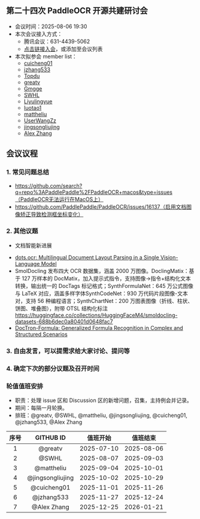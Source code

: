 ## 第二十四次 PaddleOCR 开源共建研讨会

* 会议时间：2025-08-06 19:30
* 本次会议接入方式：
    * 腾讯会议：631-4439-5062
    * [点击链接入会](https://meeting.tencent.com/dm/ZFE1oGdfaigO)，或添加至会议列表
* 本次拟参会 member list：
    * [cuicheng01](https://github.com/cuicheng01)
    * [jzhang533](https://github.com/jzhang533)
    * [Topdu](https://github.com/Topdu)
    * [greatv](https://github.com/greatv)
    * [Gmgge](https://github.com/Gmgge)
    * [SWHL](https://github.com/SWHL)
    * [Liyulingyue](https://github.com/Liyulingyue)
    * [luotao1](https://github.com/luotao1)
    * [mattheliu](https://github.com/mattheliu)
    * [UserWangZz](https://github.com/UserWangZz)
    * [jingsongliujing](https://github.com/jingsongliujing)
    * [Alex Zhang](https://github.com/openvino-book)

## 会议议程

### 1. 常见问题总结

- https://github.com/search?q=repo%3APaddlePaddle%2FPaddleOCR+macos&type=issues（PaddleOCR无法运行在MacOS上）
- https://github.com/PaddlePaddle/PaddleOCR/issues/16137（启用文档图像矫正导致检测框坐标变化）

### 2. 其他议题

- 文档智能新进展
 * [dots.ocr: Multilingual Document Layout Parsing in a Single Vision-Language Model](https://github.com/rednote-hilab/dots.ocr)
 * SmolDocling 发布四大 OCR 数据集，涵盖 2000 万图像。DoclingMatix：基于 127 万样本的 DocMatix，加入提示式指令，支持图像→指令+结构化文本转换，输出统一的 DocTags 标记格式；SynthFormulaNet：645 万公式图像与 LaTeX 对应，涵盖多样字体SynthCodeNet：930 万代码片段图像-文本对，支持 56 种编程语言；SynthChartNet：200 万图表图像（折线、柱状、饼图、堆叠图），附带 OTSL 结构化标注 https://huggingface.co/collections/HuggingFaceM4/smoldocling-datasets-688b6dec0a80401d0648fac7
 * [DocTron-Formula: Generalized Formula Recognition in Complex and Structured Scenarios](https://github.com/DocTron-hub/DocTron-Formula)


### 3. 自由发言，可以提需求给大家讨论、提问等

### 4. 确定下次的部分议题及召开时间

### 轮值值班安排

- 职责：处理 issue 区和 Discussion 区的新增问题，召集，主持例会并记录。
- 期间：每隔一月轮换。
- 排班：@greatv, @SWHL, @mattheliu, @jingsongliujing, @cuicheng01, @jzhang533, @Alex Zhang

序号|GITHUB ID|值班开始|值班结束
:------:|:------:|:------:|:------:
1|@greatv|2025-07-10|2025-08-06
2|@SWHL |2025-08-07|2025-09-03
3|@mattheliu |2025-09-04|2025-10-01
4|@jingsongliujing |2025-10-02|2025-10-29
5|@cuicheng01 |2025-11-01|2025-11-26
6|@jzhang533 |2025-11-27|2025-12-24
7|@Alex Zhang |2025-12-25|2026-01-21

